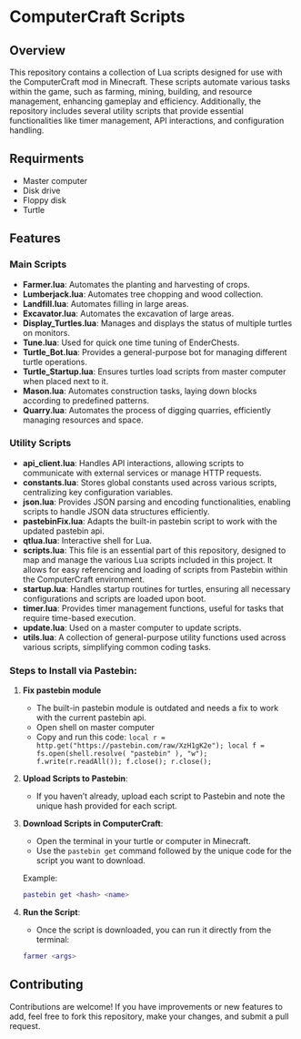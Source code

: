 # ComputerCraft Scripts

## Overview

This repository contains a collection of Lua scripts designed for use with the ComputerCraft mod in Minecraft. These scripts automate various tasks within the game, such as farming, mining, building, and resource management, enhancing gameplay and efficiency. Additionally, the repository includes several utility scripts that provide essential functionalities like timer management, API interactions, and configuration handling.

## Requirments
- Master computer
- Disk drive
- Floppy disk
- Turtle

## Features

### Main Scripts

- **Farmer.lua**: Automates the planting and harvesting of crops.
- **Lumberjack.lua**: Automates tree chopping and wood collection.
- **Landfill.lua**: Automates filling in large areas.
- **Excavator.lua**: Automates the excavation of large areas.
- **Display_Turtles.lua**: Manages and displays the status of multiple turtles on monitors.
- **Tune.lua**: Used for quick one time tuning of EnderChests.
- **Turtle_Bot.lua**: Provides a general-purpose bot for managing different turtle operations.
- **Turtle_Startup.lua**: Ensures turtles load scripts from master computer when placed next to it.
- **Mason.lua**: Automates construction tasks, laying down blocks according to predefined patterns.
- **Quarry.lua**: Automates the process of digging quarries, efficiently managing resources and space.

### Utility Scripts

- **api_client.lua**: Handles API interactions, allowing scripts to communicate with external services or manage HTTP requests.
- **constants.lua**: Stores global constants used across various scripts, centralizing key configuration variables.
- **json.lua**: Provides JSON parsing and encoding functionalities, enabling scripts to handle JSON data structures efficiently.
- **pastebinFix.lua**: Adapts the built-in pastebin script to work with the updated pastebin api.
- **qtlua.lua**: Interactive shell for Lua.
- **scripts.lua**: This file is an essential part of this repository, designed to map and manage the various Lua scripts included in this project. It allows for easy referencing and loading of scripts from Pastebin within the ComputerCraft environment.
- **startup.lua**: Handles startup routines for turtles, ensuring all necessary configurations and scripts are loaded upon boot.
- **timer.lua**: Provides timer management functions, useful for tasks that require time-based execution.
- **update.lua**: Used on a master computer to update scripts.
- **utils.lua**: A collection of general-purpose utility functions used across various scripts, simplifying common coding tasks.


### Steps to Install via Pastebin:

1. **Fix pastebin module**
   - The built-in pastebin module is outdated and needs a fix to work with the current pastebin api. 
   - Open shell on master computer
   - Copy and run this code: `local r = http.get("https://pastebin.com/raw/XzH1gK2e"); local f = fs.open(shell.resolve( "pastebin" ), "w"); f.write(r.readAll()); f.close(); r.close();`

2. **Upload Scripts to Pastebin**:
   - If you haven’t already, upload each script to Pastebin and note the unique hash provided for each script.

3. **Download Scripts in ComputerCraft**:
   - Open the terminal in your turtle or computer in Minecraft.
   - Use the `pastebin get` command followed by the unique code for the script you want to download.
   
   Example:
   ```lua
   pastebin get <hash> <name>
   ```

4. **Run the Script**:
   - Once the script is downloaded, you can run it directly from the terminal:
   ```lua
   farmer <args>
   ```


## Contributing

Contributions are welcome! If you have improvements or new features to add, feel free to fork this repository, make your changes, and submit a pull request.
